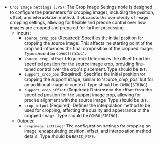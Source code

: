 - `Crop Image Settings (JPS)`: The Crop Image Settings node is designed to configure the parameters for cropping images, including the position, offset, and interpolation method. It abstracts the complexity of image cropping settings, allowing for flexible and precise control over how images are cropped and prepared for further processing.
    - Inputs:
        - `source_crop_pos` (Required): Specifies the initial position for cropping the source image. This affects the starting point of the crop and influences the final composition of the cropped image. Type should be `COMBO[STRING]`.
        - `source_crop_offset` (Required): Determines the offset from the specified position for the source image crop, providing fine-tuned control over the crop's placement. Type should be `INT`.
        - `support_crop_pos` (Required): Specifies the initial position for cropping the support image, similar to 'source_crop_pos' but for an additional image or context. Type should be `COMBO[STRING]`.
        - `support_crop_offset` (Required): Determines the offset from the specified position for the support image crop, allowing for precise alignment with the source image. Type should be `INT`.
        - `crop_intpol` (Required): Defines the interpolation method to be used for cropping, affecting the quality and appearance of the cropped image. Type should be `COMBO[STRING]`.
    - Outputs:
        - `cropimage_settings`: The configuration settings for cropping an image, encapsulating position, offset, and interpolation method details. Type should be `BASIC_PIPE`.
